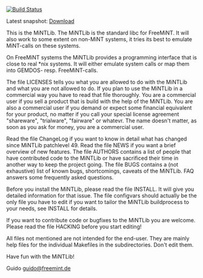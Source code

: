 [![Build Status](https://github.com/freemint/mintlib/actions/workflows/build.yml/badge.svg?branch=master)](https://github.com/freemint/mintlib/actions) 

Latest snapshot: [Download](https://tho-otto.de/snapshots/mintlib/mintlib-latest.tar.bz2)

This is the MiNTLib.  The MiNTLib is the standard libc for FreeMiNT.
It will also work to some extent on non-MiNT systems, it tries its 
best to emulate MiNT-calls on these systems.

On FreeMiNT systems the MiNTLib provides a programming interface that
is close to real *nix systems.  It will either emulate system calls
or map them into GEMDOS- resp. FreeMiNT-calls.

The file LICENSES tells you what you are allowed to do with the MiNTLib
and what you are not allowed to do.  If you plan to use the MiNTLib in
a commercial way you have to read that file thoroughly.  You are a 
commercial user if you sell a product that is build with the help of 
the MiNTLib.  You are also a commercial user if you demand or expect
some financial equivalent for your product, no matter if you call your
special license agreement "shareware", "trialware", "fairware" or
whatevr.  The name doesn't matter, as soon as you ask for money, you
are a commercial user.

Read the file ChangeLog if you want to know in detail what has changed 
since MiNTLib patchlevel 49.  Read the file NEWS if you want a brief
overview of new features.  The file AUTHORS contains a list of people
that have contributed code to the MiNTLib or have sacrificed their
time in another way to keep the project going.  The file BUGS contains
a (not exhaustive) list of known bugs, shortcomings, caveats of the
MiNTLib.  FAQ answers some frequently asked questions.

Before you install the MiNTLib, please read the file INSTALL.  It will
give you detailed information for that issue.  The file configvars should
actually be the only file you have to edit if you want to tailor the
MiNTLib buildprocess to your needs, see INSTALL for details.

If you want to contribute code or bugfixes to the MiNTLib you are welcome.
Please read the file HACKING before you start editing!

All files not mentioned are not intended for the end-user.  They are 
mainly help files for the individual Makefiles in the subdirectories.
Don't edit them.

Have fun with the MiNTLib!

Guido <guido@freemint.de>
